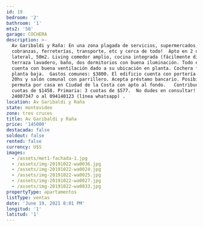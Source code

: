 ```yaml
---
id: 19
bedroom: '2'
bathroom: '1'
mts2: '50'
garage: COCHERA
description: >-
  Av Garibaldi y Raña: En una zona plagada de servicios, supermercados, red de
  cobranzas, ferreterías, transporte, etc y cerca de todo!  Apto en 2 do piso,
  lateral, 50m2. Living comedor amplio, cocina integrada (fácilmente divisible),
  terraza lavadero, baño, dos dormitorios con buena iluminación. Todo el apto
  cuenta con buena ventilación dado a su ubicación en planta. Cochera fija en
  planta baja.  Gastos comunes: $3800. El edificio cuenta con portería de 12 a
  20hs y salón comunal con parrillero. Acepta préstamo bancario. Posibilidad de
  permuta por casa en Ciudad de la Costa con apto al fondo.   Contribución: 3
  cuotas de $1458. Primaria: 3 cuotas de $577.  No dudes en consultar!  
  24007347 o al 094140123 (línea whatsapp) . 
location: Av Garibaldi y Raña
state: montevideo
zone: tres cruces
title: Av Garibaldi y Raña
price: '145000'
destacada: false
soldout: false
rented: false
currency: U$S
images:
  - /assets/met1-fachada-1.jpg
  - /assets/img-20191022-wa0036.jpg
  - /assets/img-20191022-wa0024.jpg
  - /assets/img-20191022-wa0025.jpg
  - /assets/img-20191022-wa0027.jpg
  - /assets/img-20191022-wa0033.jpg
propertyType: apartamentos
listType: ventas
date: 'June 19, 2021 8:01 PM'
longitud: '1'
latitud: '1'
---
```


